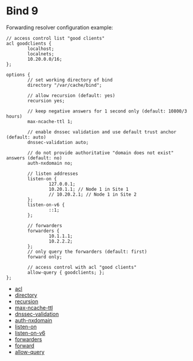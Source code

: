 # Bind 9

Forwarding resolver configuration example:

```
// access control list "good clients"
acl goodclients {
        localhost;
        localnets;
        10.20.0.0/16;
};

options {
        // set working directory of bind
        directory "/var/cache/bind";

        // allow recursion (default: yes)
        recursion yes;

        // keep negative answers for 1 second only (default: 10800/3 hours)
        max-ncache-ttl 1;

        // enable dnssec validation and use default trust anchor (default: auto)
        dnssec-validation auto;

        // do not provide authoritative "domain does not exist" answers (default: no)
        auth-nxdomain no;

        // listen addresses
        listen-on {
                127.0.0.1;
                10.20.1.1; // Node 1 in Site 1
                // 10.20.2.1; // Node 1 in Site 2
        };
        listen-on-v6 {
                ::1;
        };

        // forwarders
        forwarders {
                10.1.1.1;
                10.2.2.2;
        };
        // only query the forwarders (default: first)
        forward only;

        // access control with acl "good clients"
        allow-query { goodclients; };
};
```

- [acl](https://bind9.readthedocs.io/en/latest/reference.html#namedconf-statement-acl)
- [directory](https://bind9.readthedocs.io/en/latest/reference.html#namedconf-statement-directory)
- [recursion](https://bind9.readthedocs.io/en/latest/reference.html#namedconf-statement-recursion)
- [max-ncache-ttl](https://bind9.readthedocs.io/en/latest/reference.html#namedconf-statement-max-ncache-ttl)
- [dnssec-validation](https://bind9.readthedocs.io/en/latest/reference.html#namedconf-statement-dnssec-validation)
- [auth-nxdomain](https://bind9.readthedocs.io/en/latest/reference.html#namedconf-statement-auth-nxdomain)
- [listen-on](https://bind9.readthedocs.io/en/latest/reference.html#namedconf-statement-listen-on)
- [listen-on-v6](https://bind9.readthedocs.io/en/latest/reference.html#namedconf-statement-listen-on-v6)
- [forwarders](https://bind9.readthedocs.io/en/latest/reference.html#namedconf-statement-forwarders)
- [forward](https://bind9.readthedocs.io/en/latest/reference.html#namedconf-statement-forward)
- [allow-query](https://bind9.readthedocs.io/en/latest/reference.html#namedconf-statement-allow-query)
